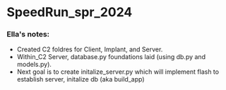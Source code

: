 # SpeedRun_spr_2024


### Ella's notes:
- Created C2 foldres for Client, Implant, and Server.
- Within_C2 Server, database.py foundations laid (using db.py and models.py). 
- Next goal is to create initalize_server.py which will implement flash to establish server, initalize db (aka build_app)